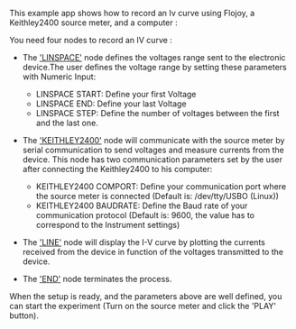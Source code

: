 This example app shows how to record an Iv curve using Flojoy, a Keithley2400 source meter, and a computer :

You need four nodes to record an IV curve :

- The ['LINSPACE'](https://github.com/flojoy-io/nodes/blob/main/GENERATORS/SIMULATIONS/LINSPACE/LINSPACE.py) node defines the voltages range sent to the electronic device.The user defines the voltage range by setting these parameters with Numeric Input:

  - LINSPACE START: Define your first Voltage
  - LINSPACE END: Define your last Voltage
  - LINSPACE STEP: Define the number of voltages between the first and the last one.

- The ['KEITHLEY2400'](https://github.com/flojoy-io/nodes/blob/main/INSTRUMENTS/KEITHLEY/KEITHLEY2400/KEITHLEY2400.py) node will communicate with the source meter by serial communication to send voltages and measure currents from the device. This node has two communication parameters set by the user after connecting the Keithley2400 to his computer:

  - KEITHLEY2400 COMPORT: Define your communication port where the source meter is connected (Default is: /dev/tty/USBO (Linux))
  - KEITHLEY2400 BAUDRATE: Define the Baud rate of your communication protocol (Default is: 9600, the value has to correspond to the Instrument settings)

- The ['LINE'](https://github.com/flojoy-io/nodes/blob/main/VISUALIZERS/PLOTLY/LINE/LINE.py) node will display the I-V curve by plotting the currents received from the device in function of the voltages transmitted to the device.

- The ['END'](https://github.com/flojoy-io/nodes/blob/main/LOGIC_GATES/TERMINATORS/END/END.py) node terminates the process.

When the setup is ready, and the parameters above are well defined, you can start the experiment (Turn on the source meter and click the 'PLAY' button).
